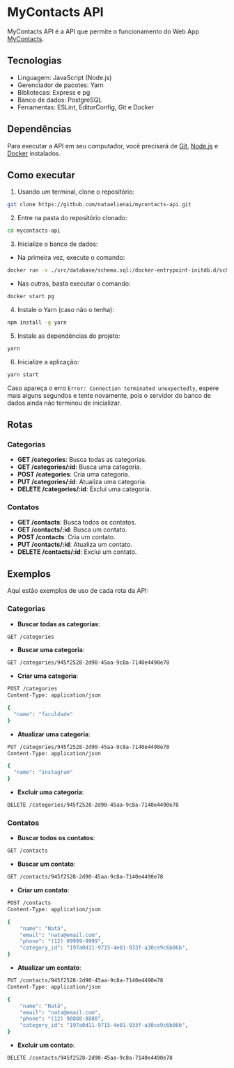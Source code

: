 # MyContacts API

MyContacts API é a API que permite o funcionamento do Web App [MyContacts](https://github.com/nataelienai/mycontacts).

## Tecnologias

- Linguagem: JavaScript (Node.js)
- Gerenciador de pacotes: Yarn
- Bibliotecas: Express e pg
- Banco de dados: PostgreSQL
- Ferramentas: ESLint, EditorConfig, Git e Docker

## Dependências

Para executar a API em seu computador, você precisará de [Git](https://git-scm.com/downloads), [Node.js](https://nodejs.org/) e [Docker](https://docs.docker.com/engine/install/) instalados.

## Como executar

1. Usando um terminal, clone o repositório:
```sh
git clone https://github.com/nataelienai/mycontacts-api.git
```

2. Entre na pasta do repositório clonado:
```sh
cd mycontacts-api
```

3. Inicialize o banco de dados:

- Na primeira vez, execute o comando:
```sh
docker run -v ./src/database/schema.sql:/docker-entrypoint-initdb.d/schema.sql --name pg -e POSTGRES_USER=root -e POSTGRES_PASSWORD=root -e POSTGRES_DB=mycontacts -p 5432:5432 -d postgres
```

- Nas outras, basta executar o comando:
```sh
docker start pg
```

4. Instale o Yarn (caso não o tenha):
```sh
npm install -g yarn
```

5. Instale as dependências do projeto:
```sh
yarn
```

6. Inicialize a aplicação:
```sh
yarn start
```

Caso apareça o erro `Error: Connection terminated unexpectedly`, espere mais alguns segundos e tente novamente, pois o servidor do banco de dados ainda não terminou de inicializar.

## Rotas

### Categorias

- **GET /categories**: Busca todas as categorias.
- **GET /categories/:id**: Busca uma categoria.
- **POST /categories**: Cria uma categoria.
- **PUT /categories/:id**: Atualiza uma categoria.
- **DELETE /categories/:id**: Exclui uma categoria.

### Contatos

- **GET /contacts**: Busca todos os contatos.
- **GET /contacts/:id**: Busca um contato.
- **POST /contacts**: Cria um contato.
- **PUT /contacts/:id**: Atualiza um contato.
- **DELETE /contacts/:id**: Exclui um contato.

## Exemplos

Aqui estão exemplos de uso de cada rota da API:

### Categorias

- **Buscar todas as categorias**:

```sh
GET /categories
```

- **Buscar uma categoria**:

```sh
GET /categories/945f2528-2d90-45aa-9c8a-7140e4490e78
```

- **Criar uma categoria**:
```sh
POST /categories
Content-Type: application/json

{
  "name": "faculdade"
}
```

- **Atualizar uma categoria**:
```sh
PUT /categories/945f2528-2d90-45aa-9c8a-7140e4490e78
Content-Type: application/json

{
  "name": "instagram"
}
```

- **Excluir uma categoria**:
```sh
DELETE /categories/945f2528-2d90-45aa-9c8a-7140e4490e78
```

### Contatos

- **Buscar todos os contatos**:

```sh
GET /contacts
```

- **Buscar um contato**:

```sh
GET /contacts/945f2528-2d90-45aa-9c8a-7140e4490e78
```

- **Criar um contato**:
```sh
POST /contacts
Content-Type: application/json

{
	"name": "Natã",
	"email": "nata@email.com",
	"phone": "(12) 99999-9999",
	"category_id": "197a0d11-9715-4e01-933f-a30ce9c6b06b",
}
```

- **Atualizar um contato**:
```sh
PUT /contacts/945f2528-2d90-45aa-9c8a-7140e4490e78
Content-Type: application/json

{
	"name": "Natã",
	"email": "nata@email.com",
	"phone": "(12) 98888-8888",
	"category_id": "197a0d11-9715-4e01-933f-a30ce9c6b06b",
}
```

- **Excluir um contato**:
```sh
DELETE /contacts/945f2528-2d90-45aa-9c8a-7140e4490e78
```
